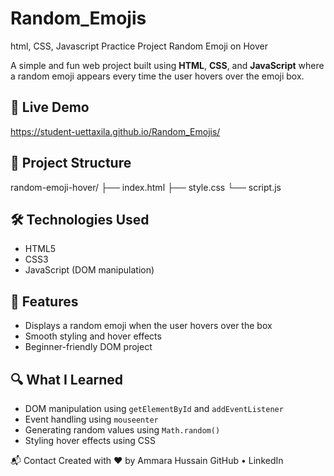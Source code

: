 # Random_Emojis
html, CSS, Javascript Practice Project
Random Emoji on Hover

A simple and fun web project built using **HTML**, **CSS**, and **JavaScript** where a random emoji appears every time the user hovers over the emoji box.

## 🚀 Live Demo
 https://student-uettaxila.github.io/Random_Emojis/
## 📂 Project Structure

random-emoji-hover/
├── index.html
├── style.css
└── script.js

## 🛠️ Technologies Used

- HTML5
- CSS3
- JavaScript (DOM manipulation)

## 🧠 Features

- Displays a random emoji when the user hovers over the box
- Smooth styling and hover effects
- Beginner-friendly DOM project

## 🔍 What I Learned

- DOM manipulation using `getElementById` and `addEventListener`
- Event handling using `mouseenter`
- Generating random values using `Math.random()`
- Styling hover effects using CSS



📬 Contact
Created with ❤️ by Ammara Hussain
GitHub • LinkedIn


